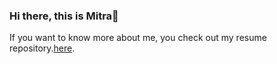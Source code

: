 ### Hi there, this is Mitra👋
If you want to know more about me, you check out my resume repository.[here](https://github.com/mitramansouri/resume).

